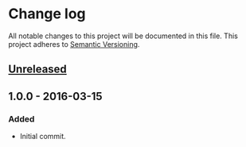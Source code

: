 # Change log

All notable changes to this project will be documented in this file.
This project adheres to [Semantic Versioning](http://semver.org/).

## [Unreleased]

## 1.0.0 - 2016-03-15
### Added
  - Initial commit.

[Unreleased]: https://github.com/cr0cK/rev-ls/compare/1.0.0...HEAD
